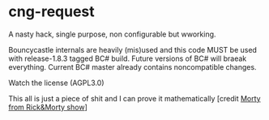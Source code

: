 # cng-request

A nasty hack, single purpose, non configurable but wworking. 

Bouncycastle internals are heavily (mis)used and this code MUST be used with release-1.8.3 tagged BC# build. 
Future versions of BC# will braeak everything. Current BC# master already contains noncompatible changes.

Watch the license (AGPL3.0)

This all is just a piece of shit and I can prove it mathematically [credit [Morty from Rick&Morty show](https://www.youtube.com/watch?v=75vcWraP7oQ)]
